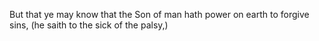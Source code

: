 But that ye may know that the Son of man hath power on earth to forgive sins, (he saith to the sick of the palsy,)
